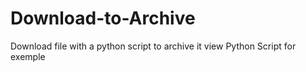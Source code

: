 # Download-to-Archive
Download file with a python script to archive it view Python Script for exemple

